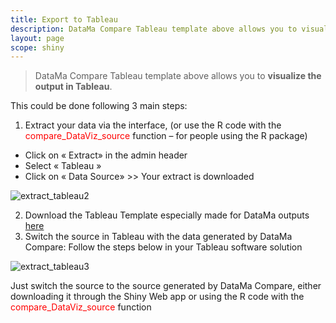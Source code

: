 ```yaml
---
title: Export to Tableau
description: DataMa Compare Tableau template above allows you to visualize the output in Tableau.
layout: page
scope: shiny
---
```


> DataMa Compare Tableau template above allows you to **visualize the output in Tableau**.

This could be done following 3 main steps:

1. Extract your data via the interface, (or use the R code with the <span style="color:red"> compare_DataViz_source </span> function – for people using the R package)
* Click on « Extract» in the admin header
* Select « Tableau »
* Click on « Data Source» >> Your extract is downloaded

![extract_tableau2]({{site.url}}/{{site.baseurl}}/core_app/header/export_results/images/Extract-Tableau-Compare_GIF2.gif)

2. Download the Tableau Template especially made for DataMa outputs [here](https://public.tableau.com/profile/guillaume.de.b.naz.#!/vizhome/DataMaWaterfallTableauVizv2_3/Dashboard1)
3. Switch the source in Tableau with the data generated by DataMa Compare: Follow the steps below in your Tableau software solution

![extract_tableau3]({{site.url}}/{{site.baseurl}}/core_app/header/export_results/images/Tableau-extract-step-3.gif)

Just switch the source to the source generated by DataMa Compare, either downloading it through the Shiny Web app or using the R code with the <span style="color:red"> compare_DataViz_source </span> function
